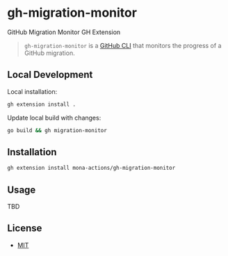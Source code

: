 # gh-migration-monitor

GitHub Migration Monitor GH Extension

> `gh-migration-monitor` is a [GitHub CLI](https://cli.github.com) that monitors the progress of a GitHub migration.

## Local Development

Local installation:

```bash
gh extension install .
```

Update local build with changes:

```bash
go build && gh migration-monitor
```

## Installation

```bash
gh extension install mona-actions/gh-migration-monitor
```

## Usage

TBD

## License

- [MIT](./license)
